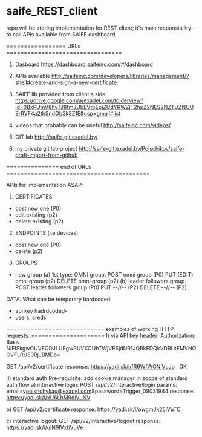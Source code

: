 # saife_REST_client
repo will be storing implementation for REST client; it's main responsibility - to call APIs available from SAIFE dashboard



=================   URLs   =================================
1) Dasboard
https://dashboard.saifeinc.com/#/dashboard


2) APIs available
http://saifeinc.com/developers/libraries/management/?shell#create-and-sign-a-new-certificate


3) SAIFE lib provided from client's side: 
https://drive.google.com/a/exadel.com/folderview?id=0BxPUmV8hvTJ8fmJUbEVtbEpjZUdYRWZjT2hpZ2NES2NZTUZNUUZrRVF4a2thSndOb3k3Z1E&usp=gmail#list

4) videos that probably can be useful
http://saifeinc.com/videos/

5) GIT lab 
http://saife-git.exadel.by/

6) my private git lab project 
http://saife-git.exadel.by/Polschikov/saife-draft-import-from-github

===============   end of URLs                  =========================================


APIs for implementation ASAP: 
1) CERTIFICATES
- post new one (P0) 
- edit  existing (p2) 
- delete existing (p2) 
2) ENDPOINTS (i.e devices) 
- post new one (P0) 
- delete (p2) 
3) GROUPS
- new group 
(a) 1st type: OMNI group. POST omni group (P0) 
                          PUT (EDIT) omni group (p2)
                          DELETE omni group (p2)
(b) leader followers group. POST leader followers group (P0)
                            PUT   --//-- (P2) 
			    DELETE  --//-- (P2)	   




DATA: What can be temporary hardcoded: 
- api key hadrdcoded- 
- users, creds


============================ examples of working HTTP requests:  =====================
I) via API key 
header:
Authorization:   Basic NlFISkgwOUVEODJLUEgwRUVXOUhTWjVESjdNR1JQRkFDQkVDRUtFMVNOOVFLRUE0RjJBMDo=

GET /api/v2/certificate
response:  https://yadi.sk/i/fR6WfWGNiVuJo  , OK

II) standard auth
Pre-requisite: add cookie manager in scope of standard auth flow
a) interactive login: 
POST /api/v2/interactive/login
params: email=ypolshchykau@exadel.com&password=Trigger_09031944
response: https://yadi.sk/i/xU6LhM9diVuNV

b) GET /api/v2/certificate 
response: https://yadi.sk/i/owgmJk25iVuTC

c) interactive logout: 
GET /api/v2/interactive/logout 
response: https://yadi.sk/i/uIN9lVxtiVuVe

